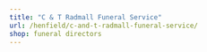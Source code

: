 ```yaml
---
title: "C & T Radmall Funeral Service"
url: /henfield/c-and-t-radmall-funeral-service/
shop: funeral directors
---
```

